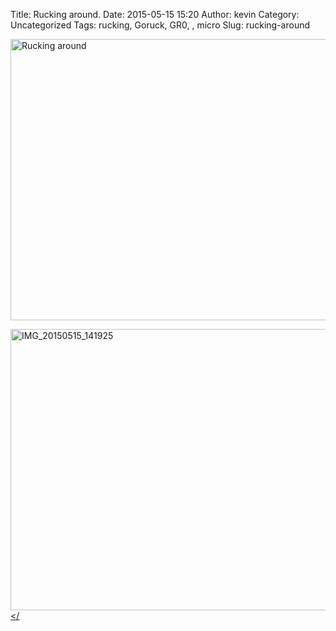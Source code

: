 Title: Rucking around.
Date: 2015-05-15 15:20
Author: kevin
Category: Uncategorized
Tags: rucking, Goruck, GR0, , micro
Slug: rucking-around

<a data-flickr-embed="true"  href="https://www.flickr.com/photos/kevinisageek/17677589912/in/photolist-rZar2C-sW7gAY-tJvCak" title="Rucking around"><img src="https://farm6.staticflickr.com/5321/17677589912_aa11cd62dd_c.jpg" width="800" height="450" alt="Rucking around"></a>

<a data-flickr-embed="true"  href="https://www.flickr.com/photos/kevinisageek/17495992609/in/photostream/" title="IMG_20150515_141925"><img src="https://farm9.staticflickr.com/8723/17495992609_dc324729ef_c.jpg" width="800" height="450" alt="IMG_20150515_141925"></
